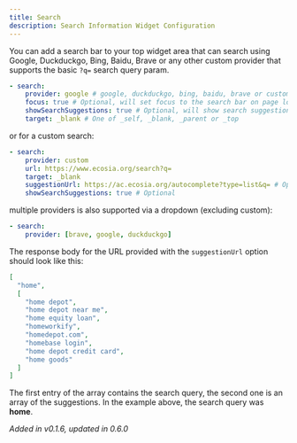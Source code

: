 ```yaml
---
title: Search
description: Search Information Widget Configuration
---
```


You can add a search bar to your top widget area that can search using Google, Duckduckgo, Bing, Baidu, Brave or any other custom provider that supports the basic `?q=` search query param.

```yaml
- search:
    provider: google # google, duckduckgo, bing, baidu, brave or custom
    focus: true # Optional, will set focus to the search bar on page load
    showSearchSuggestions: true # Optional, will show search suggestions. Defaults to false
    target: _blank # One of _self, _blank, _parent or _top
```

or for a custom search:

```yaml
- search:
    provider: custom
    url: https://www.ecosia.org/search?q=
    target: _blank
    suggestionUrl: https://ac.ecosia.org/autocomplete?type=list&q= # Optional
    showSearchSuggestions: true # Optional
```

multiple providers is also supported via a dropdown (excluding custom):

```yaml
- search:
    provider: [brave, google, duckduckgo]
```

The response body for the URL provided with the `suggestionUrl` option should look like this:

```json
[
  "home",
  [
    "home depot",
    "home depot near me",
    "home equity loan",
    "homeworkify",
    "homedepot.com",
    "homebase login",
    "home depot credit card",
    "home goods"
  ]
]
```

The first entry of the array contains the search query, the second one is an array of the suggestions.
In the example above, the search query was **home**.

_Added in v0.1.6, updated in 0.6.0_
